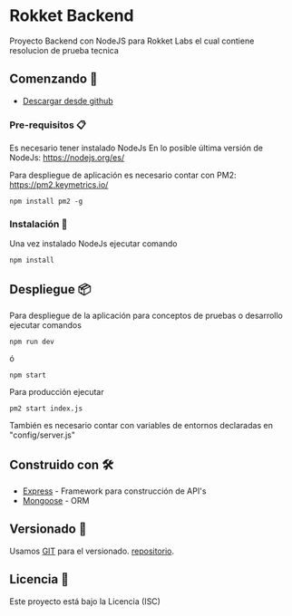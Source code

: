 # Rokket Backend

Proyecto Backend con NodeJS para Rokket Labs el cual contiene resolucion de prueba tecnica

## Comenzando 🚀

+ [Descargar desde github](https://github.com/sebastianchavez/rokket-backend.git) 


### Pre-requisitos 📋
Es necesario tener instalado NodeJs
En lo posible última versión de NodeJs: https://nodejs.org/es/

Para despliegue de aplicación es necesario contar con PM2: https://pm2.keymetrics.io/

```
npm install pm2 -g
```

### Instalación 🔧

Una vez instalado NodeJs ejecutar comando
```
npm install
```

## Despliegue 📦

Para despliegue de la aplicación para conceptos de pruebas o desarrollo ejecutar comandos
```
npm run dev
```
ó
```
npm start
```

Para producción ejecutar
```
pm2 start index.js
```
También es necesario contar con variables de entornos declaradas en "config/server.js"

## Construido con 🛠️

* [Express](https://expressjs.com/es/) - Framework para construcción de API's
* [Mongoose](https://mongoosejs.com/) - ORM

## Versionado 📌

Usamos [GIT](https://git-scm.com/) para el versionado. [repositorio](https://github.com/sebastianchavez/rokket-backend).


## Licencia 📄

Este proyecto está bajo la Licencia (ISC)